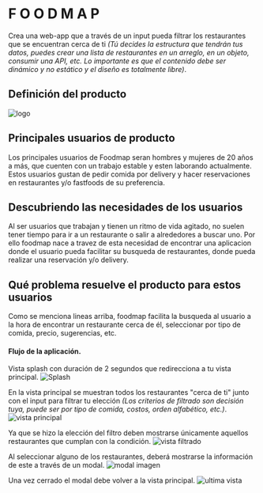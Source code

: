 #  F O O D M A P

Crea una web-app que a través de un input pueda filtrar los restaurantes
que se encuentran cerca de ti *(Tú decides la estructura que tendrán tus datos,
puedes crear una lista de restaurantes en un arreglo, en un objeto, consumir una API, etc. Lo importante es que el contenido debe ser dinámico y no estático y el diseño es totalmente libre)*.

## Definición del producto
![logo](imagenes/logofm.png)

## Principales usuarios de producto
Los principales usuarios de Foodmap seran hombres y mujeres de 20 años a más, que cuenten con un trabajo estable y esten laborando actualmente. Estos usuarios gustan de pedir comida por delivery y hacer reservaciones en restaurantes y/o fastfoods de su preferencia.
## Descubriendo las necesidades de los usuarios
Al ser usuarios que trabajan y tienen un ritmo de vida agitado, no suelen tener tiempo para ir a un restaurante o salir a alrededores a buscar uno. Por ello foodmap nace a travez de esta necesidad de encontrar una aplicacion donde el usuario pueda facilitar su busqueda de restaurantes, donde pueda realizar una reservación y/o delivery.
## Qué problema resuelve el producto para estos usuarios
Como se menciona lineas arriba, foodmap facilita la busqueda al usuario a la hora de encontrar un restaurante cerca de él, seleccionar por tipo de comida,
precio, sugerencias, etc.

#### Flujo de la aplicación.

Vista splash con duración de 2 segundos que redirecciona a tu vista
principal.
![Splash](https://github.com/AnaSalazar/curricula-js/blob/04-social-network/04-social-network/02-jquery/08-code-challenges/foodmap/splash.jpg?raw=true)

En la vista principal se muestran todos los restaurantes "cerca de ti" junto
con el input para filtrar tu elección *(Los criterios de filtrado son decisión
tuya, puede ser por tipo de comida, costos, orden alfabético, etc.)*.
![vista principal](https://github.com/AnaSalazar/curricula-js/blob/04-social-network/04-social-network/02-jquery/08-code-challenges/foodmap/2.jpg?raw=true)

Ya que se hizo la elección del filtro deben mostrarse únicamente aquellos
restaurantes que cumplan con la condición.
![vista filtrado](https://github.com/AnaSalazar/curricula-js/blob/04-social-network/04-social-network/02-jquery/08-code-challenges/foodmap/3.jpg?raw=true)

Al seleccionar alguno de los restaurantes, deberá mostrarse la información de
este a través de un modal.
![modal imagen](https://github.com/AnaSalazar/curricula-js/blob/04-social-network/04-social-network/02-jquery/08-code-challenges/foodmap/5.jpg?raw=true)

Una vez cerrado el modal debe volver a la vista principal.
![ultima vista](https://github.com/AnaSalazar/curricula-js/blob/04-social-network/04-social-network/02-jquery/08-code-challenges/foodmap/6.jpg?raw=true)